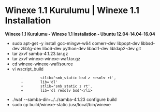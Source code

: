 # Winexe 1.1 Kurulumu | Winexe 1.1 Installation
<b>Winexe 1.1 Kurulumu - Winexe 1.1 Installation - Ubuntu 12.04-14.04-16.04</b>
<ul>
 <li>
sudo apt-get -y install gcc-mingw-w64 comerr-dev libpopt-dev libbsd-dev zlib1g-dev libc6-dev python-dev libacl1-dev libldap2-dev git</li>
  <li>
tar zxvf samba-4.1.23.tar.gz
  </li>
  <li>
tar zxvf winexe-winexe-waf.tar.gz
  </li>
  <li>
cd winexe-winexe-waf/source
  </li>
  <li>
vi wscript_build
  
        -        stlib='smb_static bsd z resolv rt',
        -        lib='dl'
        +        stlib='smb_static z rt',
        +        lib='dl resolv bsd'</li>
<li>
./waf --samba-dir=../../samba-4.1.23 configure build
  </li>
  <li>
sudo cp build/winexe-static /usr/local/bin/winexe
  </li>
  </ul>
